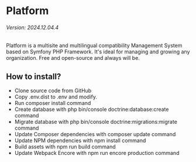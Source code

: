 # Platform
###### Version: 2024.12.04.4

Platform is a multisite and multilingual compatibility Management System based on Symfony PHP Framework. It's ideal for managing and growing any organization. Free and open-source and always will be.

## How to install?

- Clone source code from GitHub
- Copy .env.dist to .env and modify.
- Run composer install command
- Create database with php bin/console doctrine:database:create command
- Migrate database with php bin/console doctrine:migrations:migrate command
- Update Composer dependencies with composer update command
- Update NPM dependencies with npm install command
- Build assets with npm run build command
- Update Webpack Encore with npm run encore production command
